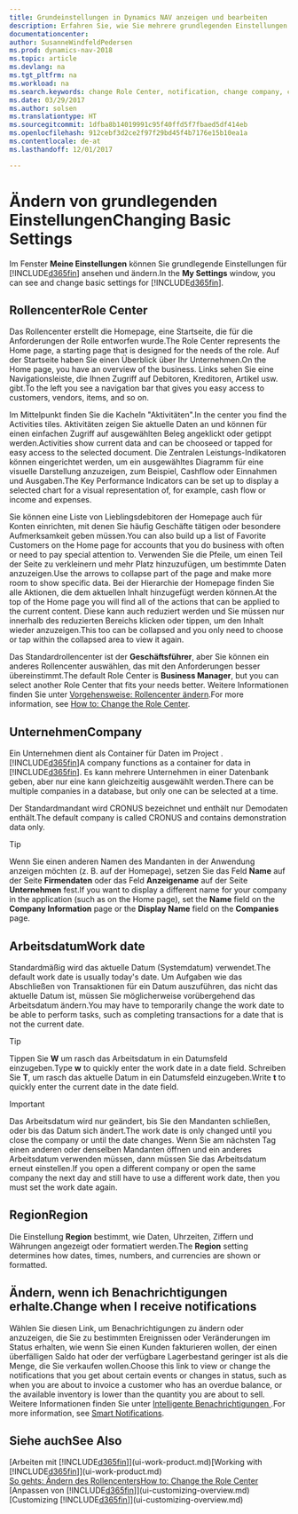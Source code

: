 ```yaml
---
title: Grundeinstellungen in Dynamics NAV anzeigen und bearbeiten
description: Erfahren Sie, wie Sie mehrere grundlegenden Einstellungen in Dynamics NAV einrichten, zum Beispiel im Rollencenter, im Unternehmen oder im Arbeitsdatum.
documentationcenter: 
author: SusanneWindfeldPedersen
ms.prod: dynamics-nav-2018
ms.topic: article
ms.devlang: na
ms.tgt_pltfrm: na
ms.workload: na
ms.search.keywords: change Role Center, notification, change company, change work date
ms.date: 03/29/2017
ms.author: solsen
ms.translationtype: HT
ms.sourcegitcommit: 1dfba8b14019991c95f40ffd5f7fbaed5df414eb
ms.openlocfilehash: 912cebf3d2ce2f97f29bd45f4b7176e15b10ea1a
ms.contentlocale: de-at
ms.lasthandoff: 12/01/2017

---
```

# <a name="changing-basic-settings"></a><span data-ttu-id="79b97-103">Ändern von grundlegenden Einstellungen</span><span class="sxs-lookup"><span data-stu-id="79b97-103">Changing Basic Settings</span></span>
<span data-ttu-id="79b97-104">Im Fenster **Meine Einstellungen** können Sie grundlegende Einstellungen für [!INCLUDE[d365fin](includes/d365fin_md.md)] ansehen und ändern.</span><span class="sxs-lookup"><span data-stu-id="79b97-104">In the **My Settings** window, you can see and change basic settings for [!INCLUDE[d365fin](includes/d365fin_md.md)].</span></span>  

## <a name="role-center"></a><span data-ttu-id="79b97-105">Rollencenter</span><span class="sxs-lookup"><span data-stu-id="79b97-105">Role Center</span></span>
<span data-ttu-id="79b97-106">Das Rollencenter erstellt die Homepage, eine Startseite, die für die Anforderungen der Rolle entworfen wurde.</span><span class="sxs-lookup"><span data-stu-id="79b97-106">The Role Center represents the Home page, a starting page that is designed for the needs of the role.</span></span> <span data-ttu-id="79b97-107">Auf der Startseite haben Sie einen Überblick über Ihr Unternehmen.</span><span class="sxs-lookup"><span data-stu-id="79b97-107">On the Home page, you have an overview of the business.</span></span> <span data-ttu-id="79b97-108">Links sehen Sie eine Navigationsleiste, die Ihnen Zugriff auf Debitoren, Kreditoren, Artikel usw. gibt.</span><span class="sxs-lookup"><span data-stu-id="79b97-108">To the left you see a navigation bar that gives you easy access to customers, vendors, items, and so on.</span></span>

<span data-ttu-id="79b97-109">Im Mittelpunkt finden Sie die Kacheln "Aktivitäten".</span><span class="sxs-lookup"><span data-stu-id="79b97-109">In the center you find the Activities tiles.</span></span> <span data-ttu-id="79b97-110">Aktivitäten zeigen Sie aktuelle Daten an und können für einen einfachen Zugriff auf ausgewählten Beleg angeklickt oder getippt werden.</span><span class="sxs-lookup"><span data-stu-id="79b97-110">Activities show current data and can be chooseed or tapped for easy access to the selected document.</span></span> <span data-ttu-id="79b97-111">Die Zentralen Leistungs-Indikatoren können eingerichtet werden, um ein ausgewähltes Diagramm für eine visuelle Darstellung anzuzeigen, zum Beispiel, Cashflow oder Einnahmen und Ausgaben.</span><span class="sxs-lookup"><span data-stu-id="79b97-111">The Key Performance Indicators can be set up to display a selected chart for a visual representation of, for example, cash flow or income and expenses.</span></span>

<span data-ttu-id="79b97-112">Sie können eine Liste von Lieblingsdebitoren der Homepage auch für Konten einrichten, mit denen Sie häufig Geschäfte tätigen oder besondere Aufmerksamkeit geben müssen.</span><span class="sxs-lookup"><span data-stu-id="79b97-112">You can also build up a list of Favorite Customers on the Home page for accounts that you do business with often or need to pay special attention to.</span></span> <span data-ttu-id="79b97-113">Verwenden Sie die Pfeile, um einen Teil der Seite zu verkleinern und mehr Platz hinzuzufügen, um bestimmte Daten anzuzeigen.</span><span class="sxs-lookup"><span data-stu-id="79b97-113">Use the arrows to collapse part of the page and make more room to show specific data.</span></span> <span data-ttu-id="79b97-114">Bei der Hierarchie der Homepage finden Sie alle Aktionen, die dem aktuellen Inhalt hinzugefügt werden können.</span><span class="sxs-lookup"><span data-stu-id="79b97-114">At the top of the Home page you will find all of the actions that can be applied to the current content.</span></span> <span data-ttu-id="79b97-115">Diese kann auch reduziert werden und Sie müssen nur innerhalb des reduzierten Bereichs klicken oder tippen, um den Inhalt wieder anzuzeigen.</span><span class="sxs-lookup"><span data-stu-id="79b97-115">This too can be collapsed and you only need to choose or tap within the collapsed area to view it again.</span></span>

<span data-ttu-id="79b97-116">Das Standardrollencenter ist der **Geschäftsführer**, aber Sie können ein anderes Rollencenter auswählen, das mit den Anforderungen besser übereinstimmt.</span><span class="sxs-lookup"><span data-stu-id="79b97-116">The default Role Center is **Business Manager**, but you can select another Role Center that fits your needs better.</span></span> <span data-ttu-id="79b97-117">Weitere Informationen finden Sie unter [Vorgehensweise: Rollencenter ändern](change-role.md).</span><span class="sxs-lookup"><span data-stu-id="79b97-117">For more information, see [How to: Change the Role Center](change-role.md).</span></span>

## <a name="company"></a><span data-ttu-id="79b97-118">Unternehmen</span><span class="sxs-lookup"><span data-stu-id="79b97-118">Company</span></span>
<span data-ttu-id="79b97-119">Ein Unternehmen dient als Container für Daten im Project .[!INCLUDE[d365fin](includes/d365fin_md.md)]</span><span class="sxs-lookup"><span data-stu-id="79b97-119">A company functions as a container for data in [!INCLUDE[d365fin](includes/d365fin_md.md)].</span></span> <span data-ttu-id="79b97-120">Es kann mehrere Unternehmen in einer Datenbank geben, aber nur eine kann gleichzeitig ausgewählt werden.</span><span class="sxs-lookup"><span data-stu-id="79b97-120">There can be multiple companies in a database, but only one can be selected at a time.</span></span>

<span data-ttu-id="79b97-121">Der Standardmandant wird CRONUS bezeichnet und enthält nur Demodaten enthält.</span><span class="sxs-lookup"><span data-stu-id="79b97-121">The default company is called CRONUS and contains demonstration data only.</span></span>

> [!TIP]  
>   <span data-ttu-id="79b97-122">Wenn Sie einen anderen Namen des Mandanten in der Anwendung anzeigen möchten (z. B. auf der Homepage), setzen Sie das Feld **Name** auf der Seite **Firmendaten** oder das Feld **Anzeigename** auf der Seite **Unternehmen** fest.</span><span class="sxs-lookup"><span data-stu-id="79b97-122">If you want to display a different name for your company in the application (such as on the Home page), set the **Name** field on the **Company Information** page or the **Display Name** field on the **Companies** page.</span></span>  

## <a name="work-date"></a><span data-ttu-id="79b97-123">Arbeitsdatum</span><span class="sxs-lookup"><span data-stu-id="79b97-123">Work date</span></span>
<span data-ttu-id="79b97-124">Standardmäßig wird das aktuelle Datum (Systemdatum) verwendet.</span><span class="sxs-lookup"><span data-stu-id="79b97-124">The default work date is usually today's date.</span></span> <span data-ttu-id="79b97-125">Um Aufgaben wie das Abschließen von Transaktionen für ein Datum auszuführen, das nicht das aktuelle Datum ist, müssen Sie möglicherweise vorübergehend das Arbeitsdatum ändern.</span><span class="sxs-lookup"><span data-stu-id="79b97-125">You may have to temporarily change the work date to be able to perform tasks, such as completing transactions for a date that is not the current date.</span></span>

> [!TIP]  
>   <span data-ttu-id="79b97-126">Tippen Sie **W** um rasch das Arbeitsdatum in ein Datumsfeld einzugeben.</span><span class="sxs-lookup"><span data-stu-id="79b97-126">Type **w** to quickly enter the work date in a date field.</span></span> <span data-ttu-id="79b97-127">Schreiben Sie **T**, um rasch das aktuelle Datum in ein Datumsfeld einzugeben.</span><span class="sxs-lookup"><span data-stu-id="79b97-127">Write **t** to quickly enter the current date in the date field.</span></span>

> [!IMPORTANT]  
>   <span data-ttu-id="79b97-128">Das Arbeitsdatum wird nur geändert, bis Sie den Mandanten schließen, oder bis das Datum sich ändert.</span><span class="sxs-lookup"><span data-stu-id="79b97-128">The work date is only changed until you close the company or until the date changes.</span></span> <span data-ttu-id="79b97-129">Wenn Sie am nächsten Tag einen anderen oder denselben Mandanten öffnen und ein anderes Arbeitsdatum verwenden müssen, dann müssen Sie das Arbeitsdatum erneut einstellen.</span><span class="sxs-lookup"><span data-stu-id="79b97-129">If you open a different company or open the same company the next day and still have to use a different work date, then you must set the work date again.</span></span>

## <a name="region"></a><span data-ttu-id="79b97-130">Region</span><span class="sxs-lookup"><span data-stu-id="79b97-130">Region</span></span>
<span data-ttu-id="79b97-131">Die Einstellung **Region** bestimmt, wie Daten, Uhrzeiten, Ziffern und Währungen angezeigt oder formatiert werden.</span><span class="sxs-lookup"><span data-stu-id="79b97-131">The **Region** setting determines how dates, times, numbers, and currencies are shown or formatted.</span></span>   

## <a name="change-when-i-receive-notifications"></a><span data-ttu-id="79b97-132">Ändern, wenn ich Benachrichtigungen erhalte.</span><span class="sxs-lookup"><span data-stu-id="79b97-132">Change when I receive notifications</span></span>
<span data-ttu-id="79b97-133">Wählen Sie diesen Link, um Benachrichtigungen zu ändern oder anzuzeigen, die Sie zu bestimmten Ereignissen oder Veränderungen im Status erhalten, wie wenn Sie einen Kunden fakturieren wollen, der einen überfälligen Saldo hat oder der verfügbare Lagerbestand geringer ist als die Menge, die Sie verkaufen wollen.</span><span class="sxs-lookup"><span data-stu-id="79b97-133">Choose this link to view or change the notifications that you get about certain events or changes in status, such as when you are about to invoice a customer who has an overdue balance, or the available inventory is lower than the quantity you are about to sell.</span></span> <span data-ttu-id="79b97-134">Weitere Informationen finden Sie unter [Intelligente Benachrichtigungen ](ui-smart-notifications.md).</span><span class="sxs-lookup"><span data-stu-id="79b97-134">For more information, see [Smart Notifications](ui-smart-notifications.md).</span></span>

## <a name="see-also"></a><span data-ttu-id="79b97-135">Siehe auch</span><span class="sxs-lookup"><span data-stu-id="79b97-135">See Also</span></span>
<span data-ttu-id="79b97-136">[Arbeiten mit [!INCLUDE[d365fin](includes/d365fin_md.md)]](ui-work-product.md)</span><span class="sxs-lookup"><span data-stu-id="79b97-136">[Working with [!INCLUDE[d365fin](includes/d365fin_md.md)]](ui-work-product.md)</span></span>  
[<span data-ttu-id="79b97-137">So gehts: Ändern des Rollencenters</span><span class="sxs-lookup"><span data-stu-id="79b97-137">How to: Change the Role Center</span></span>](change-role.md)  
<span data-ttu-id="79b97-138">[Anpassen von [!INCLUDE[d365fin](includes/d365fin_md.md)]](ui-customizing-overview.md)</span><span class="sxs-lookup"><span data-stu-id="79b97-138">[Customizing [!INCLUDE[d365fin](includes/d365fin_md.md)]](ui-customizing-overview.md)</span></span>  

